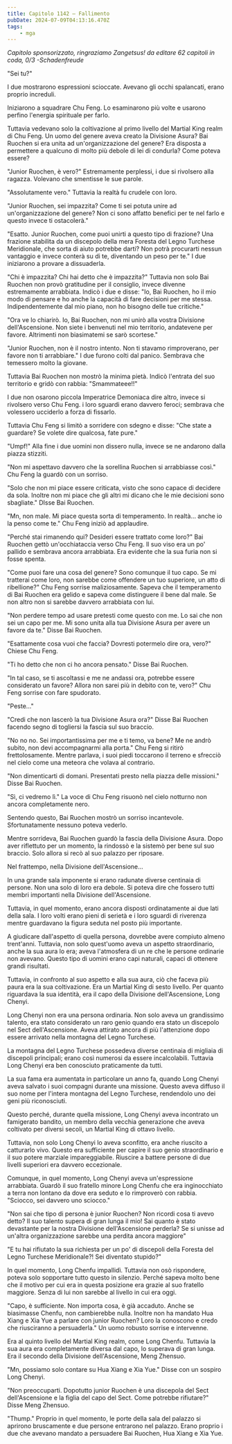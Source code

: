 ```yaml
---
title: Capitolo 1142 – Fallimento
pubDate: 2024-07-09T04:13:16.470Z
tags:
    - mga
---
```



<em>Capitolo sponsorizzato, ringraziamo Zangetsus!
da editare
62 capitoli in coda, 0/3
-Schadenfreude</em>


"Sei tu?"


I due mostrarono espressioni scioccate. Avevano gli occhi spalancati, erano proprio increduli.


Iniziarono a squadrare Chu Feng. Lo esaminarono più volte e usarono perfino l'energia spirituale per farlo.


Tuttavia vedevano solo la coltivazione al primo livello del Martial King realm di Chu Feng. Un uomo del genere aveva creato la Divisione Asura? Bai Ruochen si era unita ad un'organizzazione del genere? Era disposta a permettere a qualcuno di molto più debole di lei di condurla? Come poteva essere?


"Junior Ruochen, è vero?" Estremamente perplessi, i due si rivolsero alla ragazza. Volevano che smentisse le sue parole.


"Assolutamente vero." Tuttavia la realtà fu crudele con loro.


"Junior Ruochen, sei impazzita? Come ti sei potuta unire ad un'organizzazione del genere? Non ci sono affatto benefici per te nel farlo e questo invece ti ostacolerà."


"Esatto. Junior Ruochen, come puoi unirti a questo tipo di frazione? Una frazione stabilita da un discepolo della mera Foresta del Legno Turchese Meridionale, che sorta di aiuto potrebbe darti? Non potrà procurarti nessun vantaggio e invece conterà su di te, diventando un peso per te." I due iniziarono a provare a dissuaderla.


"Chi è impazzita? Chi hai detto che è impazzita?" Tuttavia non solo Bai Ruochen non provò gratitudine per il consiglio, invece divenne estremamente arrabbiata. Indicò i due e disse: "Io, Bai Ruochen, ho il mio modo di pensare e ho anche la capacità di fare decisioni per me stessa. Indipendentemente dal mio piano, non ho bisogno delle tue critiche."


"Ora ve lo chiarirò. Io, Bai Ruochen, non mi unirò alla vostra Divisione dell'Ascensione. Non siete i benvenuti nel mio territorio, andatevene per favore. Altrimenti non biasimatemi se sarò scortese." 


"Junior Ruochen, non è il nostro intento. Non ti stavamo rimproverano, per favore non ti arrabbiare." I due furono colti dal panico. Sembrava che temessero molto la giovane.


Tuttavia Bai Ruochen non mostrò la minima pietà. Indicò l'entrata del suo territorio e gridò con rabbia: "Smammateee!!"


I due non osarono piccola Imperatrice Demoniaca dire altro, invece si rivolsero verso Chu Feng. i loro sguardi erano davvero feroci; sembrava che volessero ucciderlo a forza di fissarlo.


Tuttavia Chu Feng si limitò a sorridere con sdegno e disse: "Che state a guardare? Se volete dire qualcosa, fate pure."


"Umpf!" Alla fine i due uomini non dissero nulla, invece se ne andarono dalla piazza stizziti.


"Non mi aspettavo davvero che la sorellina Ruochen si arrabbiasse così." Chu Feng la guardò con un sorriso.


"Solo che non mi piace essere criticata, visto che sono capace di decidere da sola. Inoltre non mi piace che gli altri mi dicano che le mie decisioni sono sbagliate." DIsse Bai Ruochen.


"Mn, non male. Mi piace questa sorta di temperamento. In realtà... anche io la penso come te." Chu Feng iniziò ad applaudire.


"Perché stai rimanendo qui? Desideri essere trattato come loro?" Bai Ruochen gettò un'occhiataccia verso Chu Feng. Il suo viso era un po' pallido e sembrava ancora arrabbiata. Era evidente che la sua furia non si fosse spenta.


"Come puoi fare una cosa del genere? Sono comunque il tuo capo. Se mi tratterai come loro, non sarebbe come offendere un tuo superiore, un atto di ribellione?" Chu Feng sorrise maliziosamente. Sapeva che il temperamento di Bai Ruochen era gelido e sapeva come distinguere il bene dal male. Se non altro non si sarebbe davvero arrabbiata con lui.


"Non perdere tempo ad usare pretesti come questo con me. Lo sai che non sei un capo per me. Mi sono unita alla tua Divisione Asura per avere un favore da te." Disse Bai Ruochen.


"Esattamente cosa vuoi che faccia? Dovresti potermelo dire ora, vero?" Chiese Chu Feng.


"Ti ho detto che non ci ho ancora pensato." Disse Bai Ruochen.


"In tal caso, se ti ascoltassi e me ne andassi ora, potrebbe essere considerato un favore? Allora non sarei più in debito con te, vero?" Chu Feng sorrise con fare spudorato.


"Peste..."


"Credi che non lascerò la tua Divisione Asura ora?" Disse Bai Ruochen facendo segno di togliersi la fascia sul suo braccio.


"No no no. Sei importantissima per me e ti temo, va bene? Me ne andrò subito, non devi accompagnarmi alla porta." Chu Feng si ritirò frettolosamente. Mentre parlava, i suoi piedi toccarono il terreno e sfrecciò nel cielo come una meteora che volava al contrario.


"Non dimenticarti di domani. Presentati presto nella piazza delle missioni." Disse Bai Ruochen.


"Sì, ci vedremo lì." La voce di Chu Feng risuonò nel cielo notturno non ancora completamente nero.


Sentendo questo, Bai Ruochen mostrò un sorriso incantevole. Sfortunatamente nessuno poteva vederlo.


Mentre sorrideva, Bai Ruochen guardò la fascia della Divisione Asura. Dopo aver riflettuto per un momento, la rindossò e la sistemò per bene sul suo braccio. Solo allora si recò al suo palazzo per riposare.


Nel frattempo, nella Divisione dell'Ascensione...


In una grande sala imponente si erano radunate diverse centinaia di persone. Non una solo di loro era debole. Si poteva dire che fossero tutti membri importanti nella Divisione dell'Ascensione.


Tuttavia, in quel momento, erano ancora disposti ordinatamente ai due lati della sala. I loro volti erano pieni di serietà e i loro sguardi di riverenza mentre guardavano la figura seduta nel posto più importante.


A giudicare dall'aspetto di quella persona, dovrebbe avere compiuto almeno trent'anni. Tuttavia, non solo quest'uomo aveva un aspetto straordinario, anche la sua aura lo era; aveva l'atmosfera di un re che le persone ordinarie non avevano. Questo tipo di uomini erano capi naturali, capaci di ottenere grandi risultati.


Tuttavia, in confronto al suo aspetto e alla sua aura, ciò che faceva più paura era la sua coltivazione. Era un Martial King di sesto livello. Per quanto riguardava la sua identità, era il capo della Divisione dell'Ascensione, Long Chenyi.


Long Chenyi non era una persona ordinaria. Non solo aveva un grandissimo talento, era stato considerato un raro genio quando era stato un discepolo nel Sect dell'Ascensione. Aveva attirato ancora di più l'attenzione dopo essere arrivato nella montagna del Legno Turchese.


La montagna del Legno Turchese possedeva diverse centinaia di migliaia di discepoli principali; erano così numerosi da essere incalcolabili. Tuttavia Long Chenyi era ben conosciuto praticamente da tutti.


La sua fama era aumentata in particolare un anno fa, quando Long Chenyi aveva salvato i suoi compagni durante una missione. Questo aveva diffuso il suo nome per l'intera montagna del Legno Turchese, rendendolo uno dei geni più riconosciuti.


Questo perché, durante quella missione, Long Chenyi aveva incontrato un famigerato bandito, un membro della vecchia generazione che aveva coltivato per diversi secoli, un Martial King di ottavo livello.


Tuttavia, non solo Long Chenyi lo aveva sconfitto, era anche riuscito a catturarlo vivo. Questo era sufficiente per capire il suo genio straordinario e il suo potere marziale impareggiabile. Riuscire a battere persone di due livelli superiori era davvero eccezionale.


Comunque, in quel momento, Long Chenyi aveva un'espressione arrabbiata. Guardò il suo fratello minore Long Chenfu che era inginocchiato a terra non lontano da dove era seduto e lo rimproverò con rabbia. "Sciocco, sei davvero uno sciocco."


"Non sai che tipo di persona è junior Ruochen? Non ricordi cosa ti avevo detto? Il suo talento supera di gran lunga il mio! Sai quanto è stato devastante per la nostra Divisione dell'Ascensione perderla? Se si unisse ad un'altra organizzazione sarebbe una perdita ancora maggiore"


"E tu hai rifiutato la sua richiesta per un po' di discepoli della Foresta del Legno Turchese Meridionale?! Sei diventato stupido?"


In quel momento, Long Chenfu impallidì. Tuttavia non osò rispondere, poteva solo sopportare tutto questo in silenzio. Perché sapeva molto bene che il motivo per cui era in questa posizione era grazie al suo fratello maggiore. Senza di lui non sarebbe al livello in cui era oggi.


"Capo, è sufficiente. Non importa cosa, è già accaduto. Anche se biasimasse Chenfu, non cambierebbe nulla. Inoltre non ha mandato Hua Xiang e Xia Yue a parlare con junior Ruochen? Loro la conoscono e credo che riusciranno a persuaderla." Un uomo robusto sorrise e intervenne.


Era al quinto livello del Martial King realm, come Long Chenfu. Tuttavia la sua aura era completamente diversa dal capo, lo superava di gran lunga. Era il secondo della Divisione dell'Ascensione, Meng Zhensuo.


"Mn, possiamo solo contare su Hua Xiang e Xia Yue." Disse con un sospiro Long Chenyi.


"Non preoccuparti. Dopotutto junior Ruochen è una discepola del Sect dell'Ascensione e la figlia del capo del Sect. Come potrebbe rifiutare?" Disse Meng Zhensuo.


"Thump." Proprio in quel momento, le porte della sala del palazzo si aprirono bruscamente e due persone entrarono nel palazzo. Erano proprio i due che avevano mandato a persuadere Bai Ruochen, Hua Xiang e Xia Yue.
                                


                                



